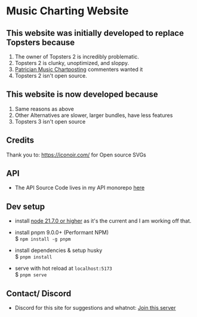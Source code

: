 # Music Charting Website

## This website was initially developed to replace Topsters because

1. The owner of Topsters 2 is incredibly problematic.
2. Topsters 2 is clunky, unoptimized, and sloppy.
3. [Patrician Music Chartposting](https://www.facebook.com/groups/patricianmusicchartposting) commenters wanted it
4. Topsters 2 isn't open source.

## This website is now developed because

1. Same reasons as above
2. Other Alternatives are slower, larger bundles, have less features
3. Topsters 3 isn't open source

## Credits

Thank you to: <https://iconoir.com/> for Open source SVGs

## API

- The API Source Code lives in my API monorepo [here](https://github.com/buffet-time/APIs/tree/main/src/musicChartApi)

## Dev setup

- install [node 21.7.0 or higher](https://nodejs.org/en/) as it's the current and I am working off that.

- install pnpm 9.0.0+ (Performant NPM)\
  $ `npm install -g pnpm`

- install dependencies & setup husky\
  $ `pnpm install`

- serve with hot reload at `localhost:5173`\
  $ `pnpm serve`

## Contact/ Discord

- Discord for this site for suggestions and whatnot: [Join this server](https://discord.gg/526et4zxBT)
